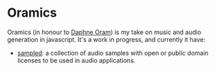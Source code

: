 # Oramics

Oramics (in honour to [Daphne Oram](https://en.wikipedia.org/wiki/Oramics)) is my take on music and audio generation in javascript. It's a work in progress, and currently it have:

- [sampled](https://github.com/oramics/sampled): a collection of audio samples with open or public domain licenses to be used in audio applications.
